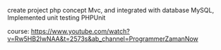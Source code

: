 create project php concept Mvc, and integrated with database MySQL, Implemented unit testing PHPUnit

course: https://www.youtube.com/watch?v=Rw5HB2IwNAA&t=2573s&ab_channel=ProgrammerZamanNow
